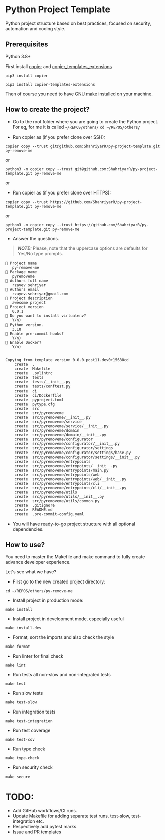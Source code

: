 # Python Project Template

Python project structure based on best practices, focused on security, automation and coding style.

## Prerequisites

Python 3.8+

First install [copier](https://pypi.org/project/copier/) and [copier_templates_extensions](https://pypi.org/project/copier-templates-extensions/)

```console
pip3 install copier
```

```console
pip3 install copier-templates-extensions
```
Then of course you need to have [GNU make](https://www.gnu.org/software/make/) installed on your machine.

## How to create the project?

* Go to the root folder where you are going to create the Python project. For eg, for me it is called `~/REPOS/others/`
`cd ~/REPOS/others/`

* Run copier as (if you prefer clone over SSH):

```console
copier copy --trust git@github.com:ShahriyarR/py-project-template.git py-remove-me
```

or

```console
python3 -m copier copy --trust git@github.com:ShahriyarR/py-project-template.git py-remove-me
```

or

* Run copier as (if you prefer clone over HTTPS):

```console
copier copy --trust https://github.com/ShahriyarR/py-project-template.git py-remove-me
```

or

```console
python3 -m copier copy --trust https://github.com/ShahriyarR/py-project-template.git py-remove-me
```


* Answer the questions.

> **_NOTE:_**  Please, note that the uppercase options are defaults for Yes/No type prompts.

```console
🎤 Project name
   py-remove-me
🎤 Package name
   pyremoveme
🎤 Authors full name
   rzayev sehriyar
🎤 Authors email
   rzayev.sehriyar@gmail.com
🎤 Project description
   awesome project
🎤 Project version
   0.0.1
🎤 Do you want to install virtualenv?
   Y/n)
🎤 Python version.
   3.10
🎤 Enable pre-commit hooks?
   Y/n)
🎤 Enable Docker?
   Y/n)


Copying from template version 0.0.0.post11.dev0+15688cd
    create  .
    create  Makefile
    create  .pylintrc
    create  tests
    create  tests/__init__.py
    create  tests/conftest.py
    create  ci
    create  ci/Dockerfile
    create  pyproject.toml
    create  pytype.cfg
    create  src
    create  src/pyremoveme
    create  src/pyremoveme/__init__.py
    create  src/pyremoveme/service
    create  src/pyremoveme/service/__init__.py
    create  src/pyremoveme/domain
    create  src/pyremoveme/domain/__init__.py
    create  src/pyremoveme/configurator
    create  src/pyremoveme/configurator/__init__.py
    create  src/pyremoveme/configurator/settings
    create  src/pyremoveme/configurator/settings/base.py
    create  src/pyremoveme/configurator/settings/__init__.py
    create  src/pyremoveme/entrypoints
    create  src/pyremoveme/entrypoints/__init__.py
    create  src/pyremoveme/entrypoints/main.py
    create  src/pyremoveme/entrypoints/web
    create  src/pyremoveme/entrypoints/web/__init__.py
    create  src/pyremoveme/entrypoints/cli
    create  src/pyremoveme/entrypoints/cli/__init__.py
    create  src/pyremoveme/utils
    create  src/pyremoveme/utils/__init__.py
    create  src/pyremoveme/utils/common.py
    create  .gitignore
    create  README.md
    create  .pre-commit-config.yaml
```

* You will have ready-to-go project structure with all optional dependencies.

## How to use?

You need to master the Makefile and make command to fully create advance developer experience.

Let's see what we have?

* First go to the new created project directory:

`cd ~/REPOS/others/py-remove-me`

* Install project in production mode:

`make install`

* Install project in development mode, especially useful

`make install-dev`

* Format, sort the imports and also check the style

`make format`

* Run linter for final check

`make lint`

* Run tests all non-slow and non-integrated tests

`make test`

* Run slow tests

`make test-slow`

* Run integration tests

`make test-integration`

* Run test coverage

`make test-cov`

* Run type check

`make type-check`

* Run security check

`make secure`


# TODO:

* Add GitHub workflows/CI runs.
* Update Makefile for adding separate test runs. test-slow, test-integration etc.
* Respectively add pytest marks.
* Issue and PR templates